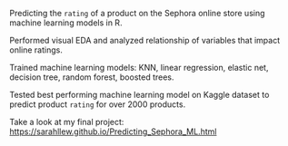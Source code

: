 Predicting the `rating` of a product on the Sephora online store using machine learning models in R.

Performed visual EDA and analyzed relationship of variables that impact online ratings. 

Trained machine learning models: KNN, linear regression, elastic net, decision tree, random forest, boosted trees.

Tested best performing machine learning model on Kaggle dataset to predict product `rating` for over 2000 products.

Take a look at my final project: https://sarahllew.github.io/Predicting_Sephora_ML.html

